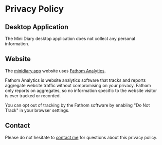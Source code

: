 # Privacy Policy

## Desktop Application

The Mini Diary desktop application does not collect any personal information.


## Website

The [minidiary.app](https://minidiary.app) website uses [Fathom Analytics](https://usefathom.com).

Fathom Analytics is website analytics software that tracks and reports aggregate website traffic without compromising on your privacy. Fathom only reports on aggregates, so no information specific to the website visitor is ever tracked or recorded.

You can opt out of tracking by the Fathom software by enabling "Do Not Track" in your browser settings.


## Contact

Please do not hesitate to [contact me](https://samuelmeuli.com) for questions about this privacy policy.
